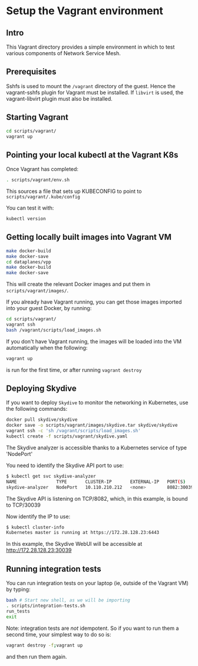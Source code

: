 # Setup the Vagrant environment

## Intro

This Vagrant directory provides a simple environment in which to test various components of Network Service Mesh.

## Prerequisites

Sshfs is used to mount the `/vagrant` directory of the guest. Hence the vagrant-sshfs plugin for Vagrant must be installed.
If `libvirt` is used, the vagrant-libvirt plugin must also be installed.

## Starting Vagrant

```bash
cd scripts/vagrant/
vagrant up
```

## Pointing your local kubectl at the Vagrant K8s

Once Vagrant has completed:

```bash
. scripts/vagrant/env.sh
```

This sources a file that sets up KUBECONFIG to point to
`scripts/vagrant/.kube/config`

You can test it with:

```bash
kubectl version
```

## Getting locally built images into Vagrant VM

```bash
make docker-build
make docker-save
cd dataplanes/vpp
make docker-build
make docker-save
```

This will create the relevant Docker images and put them in `scripts/vagrant/images/`.

If you already have Vagrant running, you can get those images imported into your
guest Docker, by running:

```bash
cd scripts/vagrant/
vagrant ssh
bash /vagrant/scripts/load_images.sh
```

If you don't have Vagrant running, the images will be loaded into the VM automatically when the following:

```bash
vagrant up
```

is run for the first time, or after running ```vagrant destroy```

## Deploying Skydive

If you want to deploy `Skydive` to monitor the networking in Kubernetes, use the following commands:

```bash
docker pull skydive/skydive
docker save -o scripts/vagrant/images/skydive.tar skydive/skydive
vagrant ssh -c 'sh /vagrant/scripts/load_images.sh'
kubectl create -f scripts/vagrant/skydive.yaml
```

The Skydive analyzer is accessible thanks to a Kubernetes service of type 'NodePort'

You need to identify the Skydive API port to use:

```bash
$ kubectl get svc skydive-analyzer
NAME               TYPE       CLUSTER-IP       EXTERNAL-IP   PORT(S)                                                         AGE
skydive-analyzer   NodePort   10.110.210.212   <none>        8082:30039/TCP,8082:30039/UDP,12379:31614/TCP,12380:31014/TCP   3m25s
```

The Skydive API is listening on TCP/8082, which, in this example, is bound to TCP/30039

Now identify the IP to use:

```bash
$ kubectl cluster-info
Kubernetes master is running at https://172.28.128.23:6443
```

In this example, the Skydive WebUI will be accessible at http://172.28.128.23:30039

## Running integration tests

You can run integration tests on your laptop (ie, outside of the Vagrant VM) by typing:

```bash
bash # Start new shell, as we will be importing
. scripts/integration-tests.sh
run_tests
exit
```

Note: integration tests are *not* idempotent.  So if you want to run them a second time,
your simplest way to do so is:

```bash
vagrant destroy -f;vagrant up
```

and then run them again.

